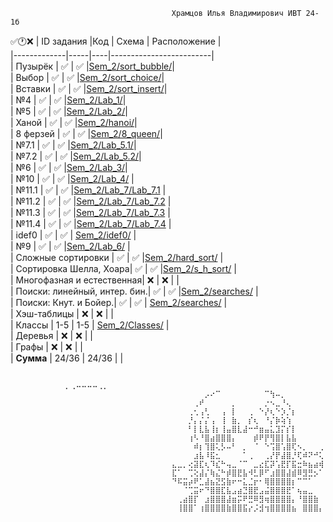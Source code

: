                                         Храмцов Илья Владимирович ИВТ 24-1б
  ✅🕐❌ 
  | ID задания |Код | Схема | Расположение |                                                  
  |-------------|-----|----|-------------------------|  
  | Пузырёк |	 	 	 ✅ | ✅ |[Sem_2/sort_bubble/](https://github.com/hivaily/Labs_PSTU_2024/tree/main/Sem_2/sort_bubble)|   
  | Выбор |  	 	 	 ✅ | ✅ |[Sem_2/sort_choice/](https://github.com/hivaily/Labs_PSTU_2024/tree/main/Sem_2/sort_choice)|  
  | Вставки |	 	 	 ✅ | ✅ |[Sem_2/sort_insert/](https://github.com/hivaily/Labs_PSTU_2024/tree/main/Sem_2/sort_insert)|  
  | №4 |  	 	  	 ✅ | ✅ |[Sem_2/Lab_1/](https://github.com/hivaily/Labs_PSTU_2024/tree/main/Sem_2/Lab_1)|  
  | №5 |  	 	  	 ✅ | ✅ |[Sem_2/Lab_2/](https://github.com/hivaily/Labs_PSTU_2024/tree/main/Sem_2/Lab_2)|  
  | Ханой |  	 	 	 ✅ | ✅ |[Sem_2/hanoi/](https://github.com/hivaily/Labs_PSTU_2024/tree/main/Sem_2/hanoi)|            
  | 8 ферзей | 	 	 ✅ | ✅ |[Sem_2/8_queen/](https://github.com/hivaily/Labs_PSTU_2024/tree/main/Sem_2/8_queen)|  		  
  | №7.1 | 	 	 	   ✅ | ✅ |[Sem_2/Lab_5.1/](https://github.com/hivaily/Labs_PSTU_2024/tree/main/Sem_2/Lab_5.1)|  
  | №7.2 | 		 	   ✅ | ✅ |[Sem_2/Lab_5.2/](https://github.com/hivaily/Labs_PSTU_2024/tree/main/Sem_2/Lab_5.2)|  
  | №6 |  	  	 	 ✅ | ✅ |[Sem_2/Lab_3/](https://github.com/hivaily/Labs_PSTU_2024/tree/main/Sem_2/Lab_3)|  
  | №10 | 		 	   ✅ | ✅ |[Sem_2/Lab_4/](https://github.com/hivaily/Labs_PSTU_2024/tree/main/Sem_2/Lab_4) |  
  | №11.1 |		 	   ✅ | ✅ |[Sem_2/Lab_7/Lab_7.1](https://github.com/hivaily/Labs_PSTU_2024/tree/main/Sem_2/Lab_7/Lab_7.1)               |  
  | №11.2 |		 	   ✅ | ✅ |[Sem_2/Lab_7/Lab_7.2](https://github.com/hivaily/Labs_PSTU_2024/tree/main/Sem_2/Lab_7/Lab_7.2)            |  
  | №11.3 |		 	   ✅ | ✅ |[Sem_2/Lab_7/Lab_7.3](https://github.com/hivaily/Labs_PSTU_2024/tree/main/Sem_2/Lab_7/Lab_7.3)               |  
  | №11.4 | 		 	 ✅ | ✅ |[Sem_2/Lab_7/Lab_7.4](https://github.com/hivaily/Labs_PSTU_2024/tree/main/Sem_2/Lab_7/Lab_7.4)                   |  
  | idef0 | 	 	 	           ✅ |  ✅ | [Sem_2/idef0/](https://github.com/hivaily/Labs_PSTU_2024/tree/main/Sem_2/idef0)   |  
  | №9 | 		 	 ✅ | ✅ |[Sem_2/Lab_6/](https://github.com/hivaily/Labs_PSTU_2024/tree/main/Sem_2/Lab_6)                   |  
  | Сложные сортировки |   	 ✅ | ✅ |[Sem_2/hard_sort/](https://github.com/hivaily/Labs_PSTU_2024/tree/main/Sem_2/hard_sort)                      |  
  | Сортировка Шелла, Хоара|  	 ✅ | ✅ |[Sem_2/s_h_sort/](https://github.com/hivaily/Labs_PSTU_2024/tree/main/Sem_2/s_h_sort)                      |  
  | Многофазная и естественная|  	 ❌ | ❌ |                   |  
  | Поиски: линейный, интер. бин.| ✅ | ✅ |[Sem_2/searches/](https://github.com/hivaily/Labs_PSTU_2024/tree/main/Sem_2/searches)                      |  
  | Поиски: Кнут. и Бойер.|  	 ✅ | ✅ |  [Sem_2/searches/](https://github.com/hivaily/Labs_PSTU_2024/tree/main/Sem_2/searches)                     |  
  | Хэш-таблицы |  		 ❌ | ❌ |                   |  
  | Классы |  		 1-5 | 1-5 | [Sem_2/Classes/](https://github.com/hivaily/Labs_PSTU_2024/tree/main/Sem_2/Classes)                      |  
  | Деревья |  		 ❌ | ❌ |                   |  
  | Графы |  		 ❌ | ❌ |                   |  
  | **Сумма** | 24/36 | 24/36 |    | 

                  
                                          ⠀⠀⠀⠀⠀⠀⠀⠀⠀⠀⡀⢀⠤⠤⠤⠤⢀⡀⠀⠀⠀⠀⠀⠀⠀⠀⠀⠀
                                        ⠀⠀⠀⠀⠀⠀⡠⠔⠉⠀⠀⠀⠀⠀⠀⠀⠀⠉⢳⠤⡀⠀⠀⠀⠀⠀⠀⠀
                                        ⠀⠀⠀⠀⢀⠞⠀⠀⠀⠀⠀⡀⠀⠀⠀⠀⠀⡐⠢⣀⠘⢄⠀⠀⠀⠀⠀⠀
                                        ⠀⠀⠀⢀⢂⢠⢃⠀⠀⢠⠀⡇⠀⠀⢀⠀⠑⡜⢆⠑⡱⡈⡆⠀⠀⠀⠀⠀
                                        ⠀⠀⠀⡘⡄⡌⡌⢠⠀⢸⠀⣷⡀⠀⡎⢆⠀⠘⡌⡷⢵⢱⠀⠀⠀⠀⠀⠀
                                        ⠀⠀⠀⠃⡇⣇⣧⢸⡆⢸⣤⣿⣇⣼⠒⠚⣶⣤⣅⣹⡍⡎⡇⠀⠀⠀⠀⠀
                                        ⠀⠀⠀⢰⠣⠘⣿⣴⣿⣿⣿⡄⠀⠀⠀⡾⠟⡟⢻⣿⡇⣧⣧⠀⠀⠀⠀⠀
                                        ⠀⠀⠀⠀⠾⡆⢹⣿⢅⡣⠤⠃⠀⡀⠀⠈⠀⠑⢩⣿⢡⣿⢏⠢⡀⠀⠀⢀
                                        ⠀⠀⠀⠀⣰⣧⠸⣯⣂⠀⠀⠀⠀⠁⢀⠀⠀⢀⡜⡟⣼⣿⡘⢏⠾⠝⠚⢅
                                        ⣄⣀⡀⢔⣽⣏⢆⠹⣎⠓⢤⣀⠈⠉⠀⣀⣔⣏⡽⢡⣟⡏⣯⣒⠷⣦⣴⢾
                                        ⣏⠁⠀⢉⢕⣼⡌⢷⣌⠓⡾⣿⣟⣧⠺⣃⡿⠋⣰⣿⣿⣼⣾⠿⣻⣛⡢⠁
                                        ⠙⠯⣭⡴⠟⣁⣼⣦⣝⣫⣷⠖⠒⣅⣈⡖⠂⢿⣿⣿⣿⣿⡆⠉⠉⠁⠀⠀
                                        ⠀⠀⠈⢉⣭⠖⠙⣿⣿⣏⣧⣠⣴⣙⣿⣟⣠⣬⣿⣿⣿⣟⠁⢦⣤⣀⠀⠀
                                        ⠀⢀⣴⣿⡏⠀⣰⣿⣿⣿⣼⣶⡭⠟⣛⠿⣻⢶⣿⣿⣿⣿⡄⠘⣿⣿⣷⠀
                                        ⠀⢸⣿⣿⠁⢰⣿⣿⣿⣿⣷⣿⣿⣯⡔⡨⣺⢲⣿⣿⣿⣿⣦⠀⣿⣿⣿⡄
